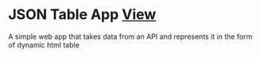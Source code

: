 # JSON Table App [View](https://malinovskii.github.io/jsontableapp/)

A simple web app that takes data from an API and represents it in the form of dynamic html table
